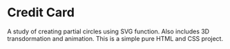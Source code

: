 # Credit Card

A study of creating partial circles using SVG <circle> function.  Also includes 3D transdormation and animation.  This is a simple pure HTML and CSS project.
